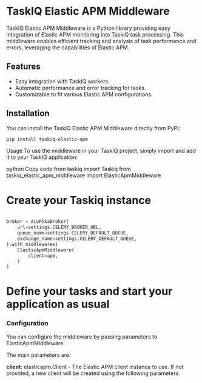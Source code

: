 # TaskIQ Elastic APM Middleware

TaskIQ Elastic APM Middleware is a Python library providing easy integration of Elastic APM monitoring into TaskIQ task processing. This middleware enables efficient tracking and analysis of task performance and errors, leveraging the capabilities of Elastic APM.

## Features

- Easy integration with TaskIQ workers.
- Automatic performance and error tracking for tasks.
- Customizable to fit various Elastic APM configurations.

## Installation

You can install the TaskIQ Elastic APM Middleware directly from PyPI:

```bash
pip install taskiq-elastic-apm
```

Usage
To use the middleware in your TaskIQ project, simply import and add it to your TaskIQ application:

python
Copy code
from taskiq import Taskiq
from taskiq_elastic_apm_middleware import ElasticApmMiddleware

# Create your Taskiq instance
``` python

broker = AioPikaBroker(
    url=settings.CELERY_BROKER_URL,
    queue_name=settings.CELERY_DEFAULT_QUEUE,
    exchange_name=settings.CELERY_DEFAULT_QUEUE,
).with_middlewares(
    ElasticApmMiddleware(
        client=apm,
    )
)


```

# Define your tasks and start your application as usual
### Configuration

You can configure the middleware by passing parameters to ElasticApmMiddleware.

The main parameters are:

**client**: elasticapm.Client - The Elastic APM client instance to use. If not provided, a new client will be created using the following parameters.

